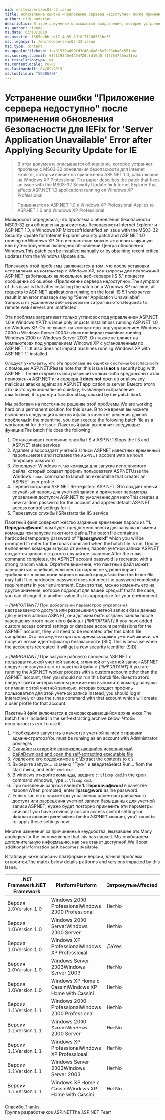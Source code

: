 ```yaml
---
uid: whitepapers/ms03-32-issue
title: Исправление ошибки «Приложение сервера недоступно» после применения обновления безопасности для Internet Explorer | Документация Майкрософт
author: rick-anderson
description: В этом документе описывается исправление, которое устраняет проблему с обновлением безопасности MS03-32 для Internet Explorer, который влияет на приложения ASP.NET 1.0, выполняющиеся на рабочие элементы...
ms.author: riande
ms.date: 02/10/2010
ms.assetid: 1365eebb-bdf7-4a05-8d18-7f200531be55
msc.legacyurl: /whitepapers/ms03-32-issue
msc.type: content
ms.openlocfilehash: faad1530a499fd3f46a6a6c6e7c194ba6c55fa6c
ms.sourcegitcommit: 0f1119340e4464720cfd16d0ff15764746ea1fea
ms.translationtype: MT
ms.contentlocale: ru-RU
ms.lasthandoff: 04/09/2019
ms.locfileid: "59386298"
---
```

# <a name="fix-for-server-application-unavailable-error-after-applying-security-update-for-ie"></a><span data-ttu-id="8fdae-103">Устранение ошибки "Приложение сервера недоступно" после применения обновления безопасности для IE</span><span class="sxs-lookup"><span data-stu-id="8fdae-103">Fix for 'Server Application Unavailable' Error after Applying Security Update for IE</span></span>

> <span data-ttu-id="8fdae-104">В этом документе описывается обновление, которое устраняет проблему с MS03-32 обновления безопасности для Internet Explorer, который влияет на приложения ASP.NET 1.0, работающие на Windows XP Professional.</span><span class="sxs-lookup"><span data-stu-id="8fdae-104">This paper describes the patch that fixes an issue with the MS03-32 Security Update for Internet Explorer that affects ASP.NET 1.0 applications running on Windows XP Professional.</span></span>
> 
> <span data-ttu-id="8fdae-105">Применяется к ASP.NET 1.0 и Windows XP Professional.</span><span class="sxs-lookup"><span data-stu-id="8fdae-105">Applies to ASP.NET 1.0 and Windows XP Professional.</span></span>


<span data-ttu-id="8fdae-106">Майкрософт определила, что проблема с обновления безопасности MS03-32 для обновления для системы безопасности Internet Explorer и ASP.NET 1.0, в Windows XP.</span><span class="sxs-lookup"><span data-stu-id="8fdae-106">Microsoft identified an issue with the MS03-32 Security Update for Internet Explorer security patch and ASP.NET 1.0 running on Windows XP.</span></span> <span data-ttu-id="8fdae-107">Это исправление можно установить вручную или путем получения последних обновлений Центра обновления Windows.</span><span class="sxs-lookup"><span data-stu-id="8fdae-107">This patch can be installed manually or by obtaining recent critical updates from the Windows Update site.</span></span>

<span data-ttu-id="8fdae-108">Признаком этой проблемы заключается в том, что после установки исправления на компьютер с Windows XP, все запросы для приложений ASP.NET, работающих на локальном веб-сервере IIS 5.1 привести сообщение об ошибке «Приложение сервера недоступно».</span><span class="sxs-lookup"><span data-stu-id="8fdae-108">The symptom of this issue is that after installing the patch on a Windows XP machine, all requests to ASP.NET applications running on the local IIS 5.1 web server result in an error message saying "Server Application Unavailable".</span></span> <span data-ttu-id="8fdae-109">Запросы на удаленном веб-серверы не затрагиваются.</span><span class="sxs-lookup"><span data-stu-id="8fdae-109">Requests to remote web servers are unaffected.</span></span>

<span data-ttu-id="8fdae-110">Эта проблема затрагивает только установок под управлением ASP.NET 1.0 в Windows XP.</span><span class="sxs-lookup"><span data-stu-id="8fdae-110">This issue only impacts installations running ASP.NET 1.0 on Windows XP.</span></span> <span data-ttu-id="8fdae-111">Он не влияет на компьютеры под управлением Windows 2000 и Windows Server 2003.</span><span class="sxs-lookup"><span data-stu-id="8fdae-111">It does not impact machines running Windows 2000 or Windows Server 2003.</span></span> <span data-ttu-id="8fdae-112">Он также не влияет на компьютерах под управлением Windows XP с установленным по ASP.NET 1.1.</span><span class="sxs-lookup"><span data-stu-id="8fdae-112">It also does not impact machines running Windows XP with ASP.NET 1.1 installed.</span></span>

<span data-ttu-id="8fdae-113">Следует учитывать, что эта проблема **не** ошибки системы безопасности с помощью ASP.NET.</span><span class="sxs-lookup"><span data-stu-id="8fdae-113">Please note that this issue **is not** a security bug with ASP.NET.</span></span> <span data-ttu-id="8fdae-114">Он **не** открывать или разрешить каких-либо вредоносных атак приложения ASP.NET или сервера.</span><span class="sxs-lookup"><span data-stu-id="8fdae-114">It **does not** open up or allow any malicious attacks against an ASP.NET application or server.</span></span> <span data-ttu-id="8fdae-115">Вместо этого это чисто функциональное ошибку, вызванную исправление сам.</span><span class="sxs-lookup"><span data-stu-id="8fdae-115">Instead, it is purely a functional bug caused by the patch itself.</span></span>

<span data-ttu-id="8fdae-116">Мы работаем на постоянное решение этой проблемы.</span><span class="sxs-lookup"><span data-stu-id="8fdae-116">We are working hard on a permanent solution for this issue.</span></span> <span data-ttu-id="8fdae-117">В то же время вы можете выполнить следующий пакетный файл в качестве решения данной проблемы.</span><span class="sxs-lookup"><span data-stu-id="8fdae-117">In the meantime, you can execute the following batch file as a workaround for the issue.</span></span> <span data-ttu-id="8fdae-118">Пакетный файл выполняет следующие функции:</span><span class="sxs-lookup"><span data-stu-id="8fdae-118">The batch file does the following:</span></span>

1. <span data-ttu-id="8fdae-119">Останавливает состояние службы IIS и ASP.NET</span><span class="sxs-lookup"><span data-stu-id="8fdae-119">Stops the IIS and ASP.NET state services</span></span>
2. <span data-ttu-id="8fdae-120">Удаляет и воссоздает учетной записи ASPNET известных временный пароль</span><span class="sxs-lookup"><span data-stu-id="8fdae-120">Deletes and recreates the ASPNET account with a known temporary password</span></span>
3. <span data-ttu-id="8fdae-121">Использует Windows `runas` команда для запуска исполняемого файла, который создает профиль пользователя ASPNET</span><span class="sxs-lookup"><span data-stu-id="8fdae-121">Uses the Windows `runas` command to launch an executable that creates an ASPNET user profile</span></span>
4. <span data-ttu-id="8fdae-122">Перерегистрация ASP.NET.</span><span class="sxs-lookup"><span data-stu-id="8fdae-122">Re-registers ASP.NET.</span></span> <span data-ttu-id="8fdae-123">Это создает новый случайный пароль для учетной записи и применяет параметры управления доступом ASP.NET по умолчанию для него</span><span class="sxs-lookup"><span data-stu-id="8fdae-123">This creates a new random password for the account and applies default ASP.NET access control settings for it</span></span>
5. <span data-ttu-id="8fdae-124">Перезапуск службы IIS</span><span class="sxs-lookup"><span data-stu-id="8fdae-124">Restarts the IIS service</span></span>

<span data-ttu-id="8fdae-125">Пакетный файл содержит жестко заданные временные пароли из "<strong>1. Передача\@word</strong>" вам будет предложено ввести для запуска от имени команды при запуске пакетного файла.</span><span class="sxs-lookup"><span data-stu-id="8fdae-125">The batch file contains a hardcoded temporary password of "<strong>1pass\@word</strong>" which you will be prompted to enter for the runas command when the batch file is run.</span></span> <span data-ttu-id="8fdae-126">После выполнения команды запуска от имени, пароля учетной записи ASPNET создается заново с строгого случайное значение.</span><span class="sxs-lookup"><span data-stu-id="8fdae-126">After the runas command completes, the ASPNET account password is recreated with a strong random value.</span></span> <span data-ttu-id="8fdae-127">Обратите внимание, что пакетный файл может завершиться ошибкой, если жестко пароль не удовлетворяет требования к сложности пароля в вашей среде.</span><span class="sxs-lookup"><span data-stu-id="8fdae-127">Note that the batch file may fail if the hardcoded password does not meet the password complexity requirements in your environment.</span></span> <span data-ttu-id="8fdae-128">Если это так, можно изменить его на другое значение, которое подходит для вашей среды.</span><span class="sxs-lookup"><span data-stu-id="8fdae-128">If that's the case, you can change it to another value that is appropriate for your environment.</span></span>

<span data-ttu-id="8fdae-129">*> [!IMPORTANT]* При добавлении параметров управления настраиваемого доступа или разрешения учетной записи базы данных для учетной записи ASPNET, они должны быть созданы заново после завершения этого пакетного файла.</span><span class="sxs-lookup"><span data-stu-id="8fdae-129">*> [!IMPORTANT]* If you have added custom access control settings or database account permissions for the ASPNET account, they will need to be recreated after this batch file completes.</span></span> <span data-ttu-id="8fdae-130">Это потому, что при повторном создании учетной записи, он получит новый идентификатор безопасности (SID).</span><span class="sxs-lookup"><span data-stu-id="8fdae-130">This is because when the account is recreated, it will get a new security identifier (SID).</span></span>

<span data-ttu-id="8fdae-131">*> [!IMPORTANT]* При запуске рабочего процесса ASP.NET с пользовательской учетной записи, отличной от учетной записи ASPNET следует не запускать этот пакетный файл.</span><span class="sxs-lookup"><span data-stu-id="8fdae-131">*> [!IMPORTANT]* If you are running the ASP.NET worker process with a custom account other than the ASPNET account, then you should not run this batch file.</span></span> <span data-ttu-id="8fdae-132">Вместо этого следует войти интерактивном режиме или выполните команду запуска от имени с этой учетной записью, которая создаст профиль пользователя для этой учетной записи.</span><span class="sxs-lookup"><span data-stu-id="8fdae-132">Instead, you should log in interactively or use the runas command with that account which will create a user profile for that account.</span></span>

<span data-ttu-id="8fdae-133">Пакетный файл включается в самораскрывающийся архив ниже.</span><span class="sxs-lookup"><span data-stu-id="8fdae-133">The batch file is included in the self-extracting archive below.</span></span> <span data-ttu-id="8fdae-134">Чтобы использовать его:</span><span class="sxs-lookup"><span data-stu-id="8fdae-134">To use it:</span></span>

1. <span data-ttu-id="8fdae-135">Необходимо запустить в качестве учетной записи с правами администратора</span><span class="sxs-lookup"><span data-stu-id="8fdae-135">You must be running as an account with Administrator privileges</span></span>
2. [<span data-ttu-id="8fdae-136">Скачайте и откройте самоизвлекающийся исполняемый файл</span><span class="sxs-lookup"><span data-stu-id="8fdae-136">Download and open the self-extracting executable file</span></span>](ms03-32-issue/_static/fixup1.exe)
3. <span data-ttu-id="8fdae-137">Извлеките его содержимое в c:\\</span><span class="sxs-lookup"><span data-stu-id="8fdae-137">Extract the contents to c:\\</span></span>
4. <span data-ttu-id="8fdae-138">Выберите запуск... из меню "Пуск" и введите</span><span class="sxs-lookup"><span data-stu-id="8fdae-138">Select Run... from the start menu, and enter</span></span> `cmd.exe`
5. <span data-ttu-id="8fdae-139">В windows откройте команды, введите `c:\fixup.cmd`.</span><span class="sxs-lookup"><span data-stu-id="8fdae-139">In the open command windows, type `c:\fixup.cmd`.</span></span>
6. <span data-ttu-id="8fdae-140">При появлении запроса введите <strong>1. Передача\@word</strong> в качестве пароля.</span><span class="sxs-lookup"><span data-stu-id="8fdae-140">When prompted, enter <strong>1pass\@word</strong> as the password.</span></span>
7. <span data-ttu-id="8fdae-141">Если у вас есть параметры управления ранее настраиваемого доступа или разрешения учетной записи базы данных для учетной записи ASPNET, нужно будет повторно применить эти параметры сейчас.</span><span class="sxs-lookup"><span data-stu-id="8fdae-141">If you have previously custom access control settings or database account permissions for the ASPNET account, you'll need to re-apply these settings now.</span></span>

<span data-ttu-id="8fdae-142">Многие извинения за причиненные неудобства, вызвавшее это.</span><span class="sxs-lookup"><span data-stu-id="8fdae-142">Many apologies for the inconvenience that this has caused.</span></span> <span data-ttu-id="8fdae-143">Мы опубликуем дополнительную информацию, как она станет доступной.</span><span class="sxs-lookup"><span data-stu-id="8fdae-143">We'll post additional information as it becomes available.</span></span>

<span data-ttu-id="8fdae-144">В таблице ниже описаны платформы и версии, данная проблема относится.</span><span class="sxs-lookup"><span data-stu-id="8fdae-144">The matrix below details platforms and versions impacted by this issue.</span></span>

| <span data-ttu-id="8fdae-145">.NET Framework</span><span class="sxs-lookup"><span data-stu-id="8fdae-145">.NET Framework</span></span> | <span data-ttu-id="8fdae-146">Platform</span><span class="sxs-lookup"><span data-stu-id="8fdae-146">Platform</span></span> | <span data-ttu-id="8fdae-147">Затронутые</span><span class="sxs-lookup"><span data-stu-id="8fdae-147">Affected</span></span> |
| --- | --- | --- |
| <span data-ttu-id="8fdae-148">Версия 1.0</span><span class="sxs-lookup"><span data-stu-id="8fdae-148">Version 1.0</span></span> | <span data-ttu-id="8fdae-149">Windows 2000 Professional</span><span class="sxs-lookup"><span data-stu-id="8fdae-149">Windows 2000 Professional</span></span> | <span data-ttu-id="8fdae-150">Нет</span><span class="sxs-lookup"><span data-stu-id="8fdae-150">No</span></span> |
| <span data-ttu-id="8fdae-151">Версия 1.0</span><span class="sxs-lookup"><span data-stu-id="8fdae-151">Version 1.0</span></span> | <span data-ttu-id="8fdae-152">Windows 2000 Server</span><span class="sxs-lookup"><span data-stu-id="8fdae-152">Windows 2000 Server</span></span> | <span data-ttu-id="8fdae-153">Нет</span><span class="sxs-lookup"><span data-stu-id="8fdae-153">No</span></span> |
| <span data-ttu-id="8fdae-154">Версия 1.0</span><span class="sxs-lookup"><span data-stu-id="8fdae-154">Version 1.0</span></span> | <span data-ttu-id="8fdae-155">Windows XP Professional</span><span class="sxs-lookup"><span data-stu-id="8fdae-155">Windows XP Professional</span></span> | <span data-ttu-id="8fdae-156">Да</span><span class="sxs-lookup"><span data-stu-id="8fdae-156">Yes</span></span> |
| <span data-ttu-id="8fdae-157">Версия 1.0</span><span class="sxs-lookup"><span data-stu-id="8fdae-157">Version 1.0</span></span> | <span data-ttu-id="8fdae-158">Windows Server 2003</span><span class="sxs-lookup"><span data-stu-id="8fdae-158">Windows Server 2003</span></span> | <span data-ttu-id="8fdae-159">Нет</span><span class="sxs-lookup"><span data-stu-id="8fdae-159">No</span></span> |
| <span data-ttu-id="8fdae-160">Версия 1.0</span><span class="sxs-lookup"><span data-stu-id="8fdae-160">Version 1.0</span></span> | <span data-ttu-id="8fdae-161">Windows XP Home с Cassini</span><span class="sxs-lookup"><span data-stu-id="8fdae-161">Windows XP Home with Cassini</span></span> | <span data-ttu-id="8fdae-162">Нет</span><span class="sxs-lookup"><span data-stu-id="8fdae-162">No</span></span> |
| <span data-ttu-id="8fdae-163">Версии 1.1</span><span class="sxs-lookup"><span data-stu-id="8fdae-163">Version 1.1</span></span> | <span data-ttu-id="8fdae-164">Windows 2000 Professional</span><span class="sxs-lookup"><span data-stu-id="8fdae-164">Windows 2000 Professional</span></span> | <span data-ttu-id="8fdae-165">Нет</span><span class="sxs-lookup"><span data-stu-id="8fdae-165">No</span></span> |
| <span data-ttu-id="8fdae-166">Версии 1.1</span><span class="sxs-lookup"><span data-stu-id="8fdae-166">Version 1.1</span></span> | <span data-ttu-id="8fdae-167">Windows 2000 Server</span><span class="sxs-lookup"><span data-stu-id="8fdae-167">Windows 2000 Server</span></span> | <span data-ttu-id="8fdae-168">Нет</span><span class="sxs-lookup"><span data-stu-id="8fdae-168">No</span></span> |
| <span data-ttu-id="8fdae-169">Версии 1.1</span><span class="sxs-lookup"><span data-stu-id="8fdae-169">Version 1.1</span></span> | <span data-ttu-id="8fdae-170">Windows XP Professional</span><span class="sxs-lookup"><span data-stu-id="8fdae-170">Windows XP Professional</span></span> | <span data-ttu-id="8fdae-171">Нет</span><span class="sxs-lookup"><span data-stu-id="8fdae-171">No</span></span> |
| <span data-ttu-id="8fdae-172">Версии 1.1</span><span class="sxs-lookup"><span data-stu-id="8fdae-172">Version 1.1</span></span> | <span data-ttu-id="8fdae-173">Windows Server 2003</span><span class="sxs-lookup"><span data-stu-id="8fdae-173">Windows Server 2003</span></span> | <span data-ttu-id="8fdae-174">Нет</span><span class="sxs-lookup"><span data-stu-id="8fdae-174">No</span></span> |
| <span data-ttu-id="8fdae-175">Версии 1.1</span><span class="sxs-lookup"><span data-stu-id="8fdae-175">Version 1.1</span></span> | <span data-ttu-id="8fdae-176">Windows XP Home с Cassini</span><span class="sxs-lookup"><span data-stu-id="8fdae-176">Windows XP Home with Cassini</span></span> | <span data-ttu-id="8fdae-177">Нет</span><span class="sxs-lookup"><span data-stu-id="8fdae-177">No</span></span> |

<span data-ttu-id="8fdae-178">Спасибо,</span><span class="sxs-lookup"><span data-stu-id="8fdae-178">Thanks,</span></span>   
 <span data-ttu-id="8fdae-179">Группа разработчиков ASP.NET</span><span class="sxs-lookup"><span data-stu-id="8fdae-179">The ASP.NET Team</span></span>
